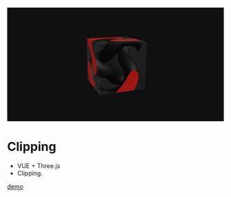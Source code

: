 [![Screenshot](./public/screenshot.webp)]()

# Clipping

-   VUE + Three.js
-   Clipping.

[demo]()
